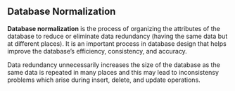## Database Normalization
**Database normalization** is the process of organizing the attributes of the database to reduce or eliminate data redundancy (having the same data but at different places).
It is an important process in database design that helps improve the database’s efficiency, consistency, and accuracy.

Data redundancy unnecessarily increases the size of the database as the same data is repeated in many places and this may lead to inconsistensy problems which arise during insert, delete, and update operations.